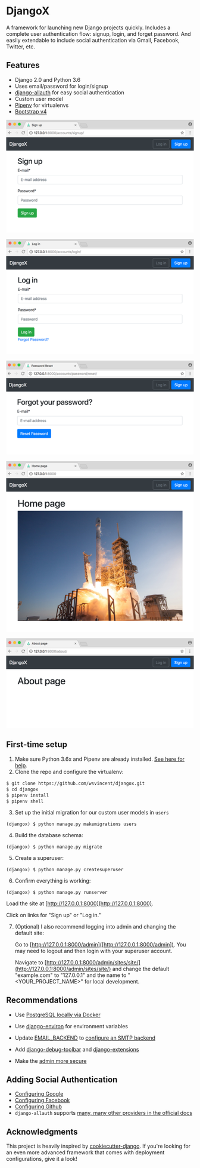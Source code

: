 # DjangoX

A framework for launching new Django projects quickly. Includes a complete user authentication flow: signup, login, and forget password. And easily extendable to include social authentication via Gmail, Facebook, Twitter, etc.

## Features

* Django 2.0 and Python 3.6
* Uses email/password for login/signup
* [django-allauth](https://github.com/pennersr/django-allauth) for easy social authentication
* Custom user model
* [Pipenv](https://github.com/pypa/pipenv) for virtualenvs
* [Bootstrap v4](https://getbootstrap.com/)

![Sign up](static/images/signup.png)

![Log in](static/images/login.png)

![Forget password](static/images/forgetpassword.png)

![Home](static/images/home.png)

![About](static/images/about.png)


## First-time setup

1. Make sure Python 3.6x and Pipenv are already installed. [See here for help](https://djangoforbeginners.com/initial-setup/).
2. Clone the repo and configure the virtualenv:

```
$ git clone https://github.com/wsvincent/djangox.git
$ cd djangox
$ pipenv install
$ pipenv shell
```

3. Set up the initial migration for our custom user models in `users`

```
(djangox) $ python manage.py makemigrations users
```

4. Build the database schema:

```
(djangox) $ python manage.py migrate
```

5. Create a superuser:

```
(djangox) $ python manage.py createsuperuser
```

6. Confirm everything is working:

```
(djangox) $ python manage.py runserver
```

Load the site at [http://127.0.0.1:8000](http://127.0.0.1:8000).

Click on links for "Sign up" or "Log in."

7. (Optional) I also recommend logging into admin and changing the default site:

   Go to [http://127.0.0.1:8000/admin]([http://127.0.0.1:8000/admin]). You may need to logout and then login with your superuser account.

   Navigate to [http://127.0.0.1:8000/admin/sites/site/](http://127.0.0.1:8000/admin/sites/site/) and change the default "example.com" to "127.0.0.1" and the name to "<YOUR_PROJECT_NAME>" for local development.

## Recommendations

* Use [PostgreSQL locally via Docker](https://wsvincent.com/django-docker-postgresql/)
* Use [django-environ](https://github.com/joke2k/django-environ) for environment variables
* Update [EMAIL_BACKEND](https://docs.djangoproject.com/en/2.0/topics/email/#module-django.core.mail) to [configure an SMTP backend](https://djangoforbeginners.com/password-change-reset/)
* Add [django-debug-toolbar](https://github.com/jazzband/django-debug-toolbar) and [django-extensions](https://github.com/django-extensions/django-extensions)

* Make the [admin more secure](https://opensource.com/article/18/1/10-tips-making-django-admin-more-secure)

## Adding Social Authentication

* [Configuring Google](https://wsvincent.com/django-allauth-tutorial-custom-user-model/#google-credentials)
* [Configuring Facebook](http://www.sarahhagstrom.com/2013/09/the-missing-django-allauth-tutorial/#Create_and_configure_a_Facebook_app)
* [Configuring Github](https://wsvincent.com/django-allauth-tutorial/)
* `django-allauth` supports [many, many other providers in the official docs](https://django-allauth.readthedocs.io/en/latest/providers.html)

## Acknowledgments

This project is heavily inspired by [cookiecutter-django](https://github.com/pydanny/cookiecutter-django). If you're looking for an even more advanced framework that comes with deployment configurations, give it a look!
